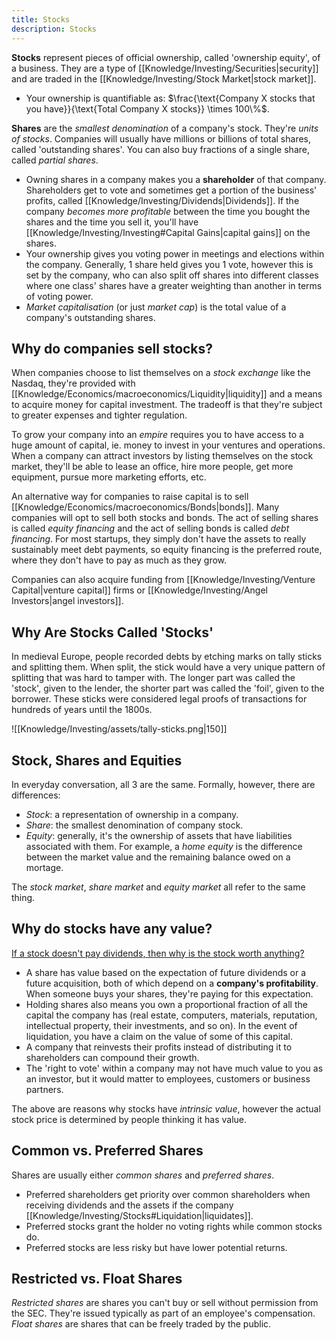 ```yaml
---
title: Stocks
description: Stocks
---
```


**Stocks** represent pieces of official ownership, called 'ownership equity', of a business. They are a type of [[Knowledge/Investing/Securities|security]] and are traded in the [[Knowledge/Investing/Stock Market|stock market]].
- Your ownership is quantifiable as: $\frac{\text{Company X stocks that you have}}{\text{Total Company X stocks}} \times 100\%$.

**Shares** are the *smallest denomination* of a company's stock. They're *units of stocks*. Companies will usually have millions or billions of total shares, called 'outstanding shares'. You can also buy fractions of a single share, called *partial shares*.
- Owning shares in a company makes you a **shareholder** of that company. Shareholders get to vote and sometimes get a portion of the business' profits, called [[Knowledge/Investing/Dividends|Dividends]]. If the company *becomes more profitable* between the time you bought the shares and the time you sell it, you'll have [[Knowledge/Investing/Investing#Capital Gains|capital gains]] on the shares.
- Your ownership gives you voting power in meetings and elections within the company. Generally, 1 share held gives you 1 vote, however this is set by the company, who can also split off shares into different classes where one class' shares have a greater weighting than another in terms of voting power.
- *Market capitalisation* (or just *market cap*) is the total value of a company's outstanding shares.

## Why do companies sell stocks?
When companies choose to list themselves on a *stock exchange* like the Nasdaq, they're provided with [[Knowledge/Economics/macroeconomics/Liquidity|liquidity]] and a means to acquire money for capital investment. The tradeoff is that they're subject to greater expenses and tighter regulation.

To grow your company into an *empire* requires you to have access to a huge amount of capital, ie. money to invest in your ventures and operations. When a company can attract investors by listing themselves on the stock market, they'll be able to lease an office, hire more people, get more equipment, pursue more marketing efforts, etc.

An alternative way for companies to raise capital is to sell [[Knowledge/Economics/macroeconomics/Bonds|bonds]]. Many companies will opt to sell both stocks and bonds. The act of selling shares is called *equity financing* and the act of selling bonds is called *debt financing*. For most startups, they simply don't have the assets to really sustainably meet debt payments, so equity financing is the preferred route, where they don't have to pay as much as they grow.

Companies can also acquire funding from [[Knowledge/Investing/Venture Capital|venture capital]] firms or [[Knowledge/Investing/Angel Investors|angel investors]].

## Why Are Stocks Called 'Stocks'
In medieval Europe, people recorded debts by etching marks on tally sticks and splitting them. When split, the stick would have a very unique pattern of splitting that was hard to tamper with. The longer part was called the 'stock', given to the lender, the shorter part was called the 'foil', given to the borrower. These sticks were considered legal proofs of transactions for hundreds of years until the 1800s.

  ![[Knowledge/Investing/assets/tally-sticks.png|150]]

## Stock, Shares and Equities
In everyday conversation, all 3 are the same. Formally, however, there are differences:
- *Stock*: a representation of ownership in a company.
- *Share*: the smallest denomination of company stock.
- *Equity*: generally, it's the ownership of assets that have liabilities associated with them. For example, a *home equity* is the difference between the market value and the remaining balance owed on a mortage.

The *stock market*, *share market* and *equity market* all refer to the same thing.

## Why do stocks have any value?
[If a stock doesn't pay dividends, then why is the stock worth anything?](https://money.stackexchange.com/questions/51976/if-a-stock-doesnt-pay-dividends-then-why-is-the-stock-worth-anything)
- A share has value based on the expectation of future dividends or a future acquisition, both of which depend on a **company's profitability**. When someone buys your shares, they're paying for this expectation.
- Holding shares also means you own a proportional fraction of all the capital the company has (real estate, computers, materials, reputation, intellectual property, their investments, and so on). In the event of liquidation, you have a claim on the value of some of this capital.
- A company that reinvests their profits instead of distributing it to shareholders can compound their growth.
- The 'right to vote' within a company may not have much value to you as an investor, but it would matter to employees, customers or business partners.

The above are reasons why stocks have *intrinsic value*, however the actual stock price is determined by people thinking it has value.

## Common vs. Preferred Shares
Shares are usually either *common shares* and *preferred shares*. 
- Preferred shareholders get priority over common shareholders when receiving dividends and the assets if the company [[Knowledge/Investing/Stocks#Liquidation|liquidates]]. 
- Preferred stocks grant the holder no voting rights while common stocks do. 
- Preferred stocks are less risky but have lower potential returns.

## Restricted vs. Float Shares
*Restricted shares* are shares you can't buy or sell without permission from the SEC. They're issued typically as part of an employee's compensation. *Float shares* are shares that can be freely traded by the public.
